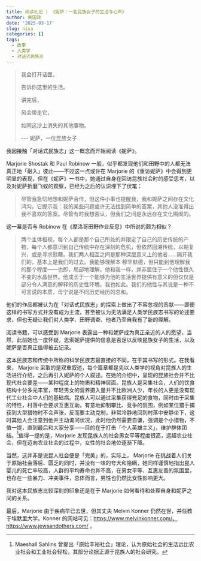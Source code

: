 ```yaml
---
title: 阅读札记 | 《妮萨：一名昆族女子的生活与心声》
author: 黄国政
date: '2025-03-17'
slug: nisa
categories: []
tags:
  - 故事
  - 人类学
  - 对话式民族志
---
```


<!--more-->

> 我会打开话匣，
>
> 告诉你这里的生活。
>
> 讲完后，
>
> 风会带走它，
>
> 如同这沙上消失的其他事物。
>
> --- 妮萨，一位昆族女子

我因接触「对话式民族志」这一概念而开始阅读《妮萨》。

Marjorie Shostak 和 Paul Robinow 一般，似乎都发现他们和田野中的人都无法真正地「融入」彼此——不过这一点或许在 Marjorie 的《重访妮萨》中会得到更明显的表现，但在《妮萨》一书中，她通过自身在回访昆族社会时的感受思考，以及对妮萨折磨飞蚁的观察，已经为之后的认识埋下了伏笔：

> 尽管我急切地想和妮萨合作，但这件小事也提醒我，我和妮萨之间存在文化鸿沟。它提示我：我的某些问题或许无法找到简单的答案，其他人没准得出我不喜欢的答案。尽管有时我想否认，但我们之间是永远存在文化隔阂的。

这一幕是否与 Robinow 在《摩洛哥田野作业反思》中所说的颇为相似？

> 两个主体相视，每个人都是那个自己所处的并限定了自己的历史传统的产物，每个人都意识到自己传统中存在深刻的危机，但依然回溯传统，以期复兴，或是寻求慰藉。我们两人相互之间是那种深层意义上的他者……隔开我们的，基本上是我们的过去。我能够理解本·穆罕默德，但只能到他理解我的那个程度——也即，局部地理解。他和我一样，并非居住于一个他性恒久不变的水晶世界。他成长于一个能够为他的生活世界提供有意义的但仅仅是部分令人满意的解释的历史性环境。我也如此。我们的他性与其说是一种不可言说的本质，毋宁说是不同历史经历的总和。

他们的作品都被认为在「对话式民族志」的探索上做出了不容忽视的贡献——即便这样的书写方式并没有成为主流，甚至被认为无法满足人类学民族志书写的论述要求，但也无疑让我们对人类学、田野调查、他者乃至自我有了新的理解。

阅读书籍，可以感受到 Marjorie 表露出一种和妮萨成为真正亲近的人的愿望，当然，此前她也一度怀疑，思索妮萨提供的信息是否足以反映昆族女子的生活，以及妮萨是否真正值得被去记录。

这本民族志和传统中所称的科学民族志最直接的不同，在于其书写的形式。在我看来， Marjorie 采取的是双重叙述，每个篇章都是先以人类学的视角对昆族人的生活进行介绍，之后再引入妮萨的个人叙述。在她的介绍中，呈现的昆族社会并不比现代社会要差——某种程度上的物质和精神层面。昆族人是采集社会，人们的饮食结构十分多元丰富，年轻男女的营养摄入量并不比欧洲人少，年长的人更是没有现代工业社会中人们的基础病。昆族人可以通过采集获得充足的食物，同时由于采集的特性，村落中会要求互惠互助，有意地抑制攀比、竞争的氛围，例如某位猎手捕获到大型猎物时不会声张，反而要主动克制，非常冷静地回到村落中安静坐下，这时其他人会注意到他并主动询问状况，此时他仍然需要自谦，强调是个小猎物，不值一提，直到最后和大家分享——目的在于打击「个人英雄主义」，维护群体团结。[^fengyu]值得一提的是，Marjorie 发现昆族人的社会男女平等程度很高，远超农业社会，但在迈向农业社会的过程中，女性的社会地位逐渐下降。

[^fengyu]: Maeshall Sahlins 曾提出「原始丰裕社会」理论，认为原始社会的生活远比农业社会和工业社会轻松，其部分论据正源于昆族人的社会研究。  

当然，这并非是说昆人社会便是「完美」的，实际上， Marjorie 在挑战着人们关于原始社会落后、匮乏的同时，并没有一味的夸大和隐瞒，她同样谨慎地指出昆人婴儿的死亡率较高，人群的平均寿命也并不高，在男女平等、互惠友善的氛围里，也存在一些暴力、冲突事件，总体而言，男性也仍然比女性影响更大。

我对这本民族志比较深刻的印象还是在于 Marjorie 如何看待和处理自身和妮萨之间的关系。

最后，Marjorie 由于疾病早已去世，但其丈夫 Melvin Konner 仍然在世，并任教于埃默里大学。Konner 的网站可见：https://www.melvinkonner.com/、https://www.jewsandothers.com/ 。